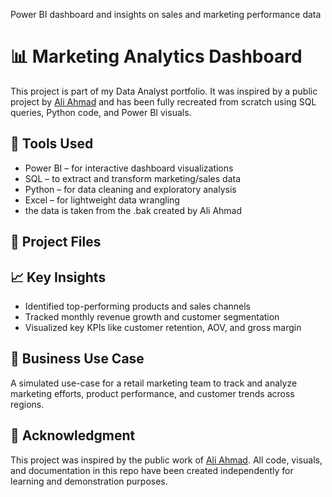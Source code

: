 Power BI dashboard and insights on sales and marketing performance data
# 📊 Marketing Analytics Dashboard

This project is part of my Data Analyst portfolio. It was inspired by a public project by [Ali Ahmad](https://github.com/aliahmad-1987/DataAnalystPortfolioProject_PBI_SQL_Python_MarketingAnalytics) and has been fully recreated from scratch using  SQL queries, Python code, and Power BI visuals.

## 🔧 Tools Used
- Power BI – for interactive dashboard visualizations
- SQL – to extract and transform marketing/sales data
- Python – for data cleaning and exploratory analysis
- Excel – for lightweight data wrangling
- the data is taken from the .bak created by Ali Ahmad

## 📁 Project Files


## 📈 Key Insights
- Identified top-performing products and sales channels
- Tracked monthly revenue growth and customer segmentation
- Visualized key KPIs like customer retention, AOV, and gross margin

## 🎯 Business Use Case
A simulated use-case for a retail marketing team to track and analyze marketing efforts, product performance, and customer trends across regions.

## 🤝 Acknowledgment
This project was inspired by the public work of [Ali Ahmad](https://github.com/aliahmad-1987). All code, visuals, and documentation in this repo have been created independently for learning and demonstration purposes.


